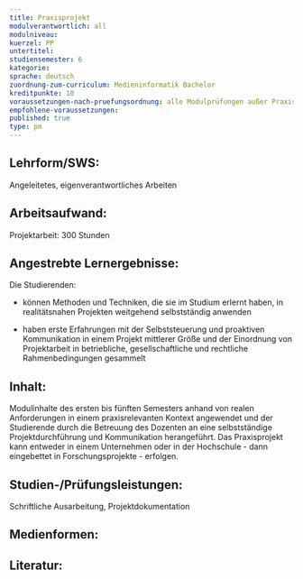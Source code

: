 ```yaml
---
title: Praxisprojekt
modulverantwortlich: all
modulniveau:
kuerzel: PP
untertitel:
studiensemester: 6
kategorie:
sprache: deutsch
zuordnung-zum-curriculum: Medieninformatik Bachelor
kreditpunkte: 10
voraussetzungen-nach-pruefungsordnung: alle Modulprüfungen außer Praxisprojekt, Bachelorarbeit und Kolloquium bestanden
empfohlene-voraussetzungen: 
published: true
type: pm
---
```


## Lehrform/SWS:
Angeleitetes, eigenverantwortliches Arbeiten

## Arbeitsaufwand:
Projektarbeit: 300 Stunden

## Angestrebte Lernergebnisse:
Die Studierenden: 

- können Methoden und Techniken, die sie im Studium erlernt haben, in realitätsnahen Projekten weitgehend selbstständig anwenden

- haben erste Erfahrungen mit der Selbststeuerung und proaktiven Kommunikation in einem Projekt mittlerer Größe und der Einordnung von Projektarbeit in betriebliche, gesellschaftliche und rechtliche Rahmenbedingungen gesammelt

## Inhalt:

Modulinhalte des ersten bis fünften Semesters anhand von realen Anforderungen in einem praxisrelevanten Kontext angewendet und der Studierende durch die Betreuung des Dozenten an eine selbstständige Projektdurchführung und Kommunikation herangeführt. Das Praxisprojekt kann entweder in einem Unternehmen oder in der Hochschule - dann eingebettet in Forschungsprojekte - erfolgen.


## Studien-/Prüfungsleistungen:
Schriftliche Ausarbeitung, Projektdokumentation

## Medienformen:


## Literatur:


